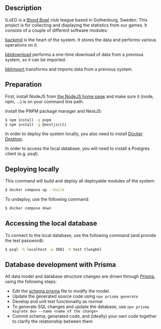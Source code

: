 ## Description

tLoEG is a [Blood Bowl](https://www.bloodbowl.com/) club league based in Gothenburg, Sweden. This project is for collecting and displaying the statistics from our games. It consists of a couple of different software modules:

[backend](backend) is the heart of the system. It stores the data and performs various operations on it.

[bbldownload](bbldownload) performs a one-time download of data from a previous system, so it can be imported.

[bblimport](bblimport) transforms and imports data from a previous system.

## Preparation

First, install NodeJS from <a href="https://nodejs.org/en">the NodeJS home page</a> and make sure it (node, npm, ...) is on your command line path.

Install the PNPM package manager and NestJS:
```bash
$ npm install -g pnpm
$ npm install -g @nestjs/cli
```

In order to deploy the system locally, you also need to install [Docker Desktop](https://docs.docker.com/desktop/).

In order to access the local database, you will need to install a Postgres client (e.g. psql).

## Deploying locally

This command will build and deploy all deployable modules of the system:
```bash
$ docker compose up --build
```

To undeploy, use the following command:
```bash
$ docker compose down
```

## Accessing the local database

To connect to the local database, use the following command (and provide the test password):
```bash
$ psql -h localhost -p 3001 -U test tloegbbl
```

## Database development with Prisma

All data model and database structure changes are driven through [Prisma](https://www.prisma.io/docs), using the following steps:
- Edit the [schema.prisma](backend/prisma/schema.prisma) file to modify the model.
- Update the generated source code using `npx prisma generate`
- Develop and unit test functionality as normal
- To generate SQL changes and update the database, use `npx prisma migrate dev --name <name of the change>`
- Commit schema, generated code, and (ideally) your own code together to clarify the relationship between them
